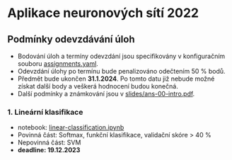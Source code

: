 Aplikace neuronových sítí 2022
==============================


Podmínky odevzdávání úloh
-------------------------

- Bodování úloh a termíny odevzdání jsou specifikovány v konfiguračním souboru [assignments.yaml](assignments.yaml).
- Odevzdání úlohy po termínu bude penalizováno odečtením 50 % bodů.
- Předmět bude ukončen **31.1.2024**. Po tomto datu již nebude možné získat další body a veškerá hodnocení budou konečná.
- Další podmínky a známkování jsou v [slides/ans-00-intro.pdf](slides/ans-00-intro.pdf).


### 1. Lineární klasifikace
  - notebook: [linear-classification.ipynb](assignments/linear-classification.ipynb)
  - Povinná část: Softmax, funkční klasifikace, validační skóre > 40 %
  - Nepovinná část: SVM
  - **deadline: 19.12.2023**
